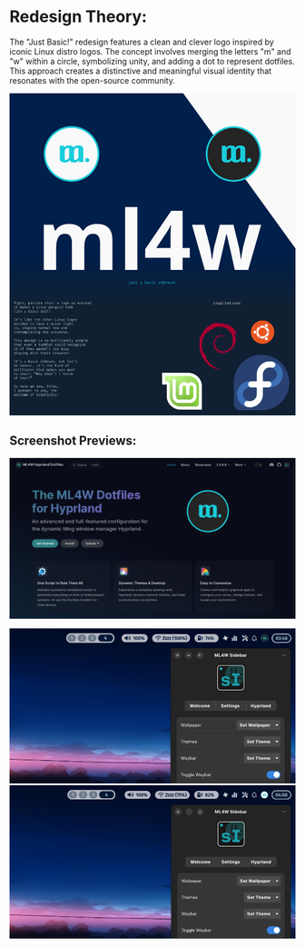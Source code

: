 # Redesign Theory:

The "Just Basic!" redesign features a clean and clever logo inspired by iconic Linux distro logos.
The concept involves merging the letters "m" and "w" within a circle, symbolizing unity, and adding a dot to represent dotfiles. This approach creates a distinctive and meaningful visual identity that resonates with the open-source community.

![presentation](https://github.com/Affanmm/ml4w-redesign/blob/7da3f930bf7ac97e7bfc1169a1506697bb5cd20f/assets/ml4w_presentation.png)

## Screenshot Previews:

![Wiki_preview](https://github.com/Affanmm/ml4w-redesign/blob/10144dc70241a180d40a4f91e004ae05df57eb43/assets/ml4w_wiki.png)

![preview_dark](https://github.com/Affanmm/ml4w-redesign/blob/71767cd19254d7de776d1702610146114edb5ec0/assets/waybar-preview%20dark.jpg)
![preview_light](https://github.com/Affanmm/ml4w-redesign/blob/71767cd19254d7de776d1702610146114edb5ec0/assets/waybar_preview_light.jpg)
